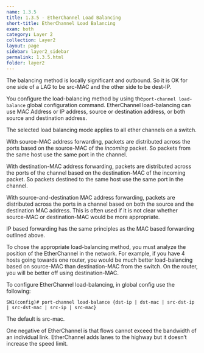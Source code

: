 ```yaml
---
name: 1.3.5
title: 1.3.5 - EtherChannel Load Balancing
short-title: EtherChannel Load Balancing
exam: both
category: Layer 2
collection: Layer2
layout: page
sidebar: layer2_sidebar
permalink: 1.3.5.html
folder: layer2
---
```

The balancing method is locally significant and outbound. So it is OK for one side of a LAG to be src-MAC and the other side to be dest-IP.

You configure the load-balancing method by using the`port-channel load-balance` global configuration command. EtherChannel load-balancing can use MAC Address or IP address, source or destination address, or both source and destination address.

The selected load balancing mode applies to all ether channels on a switch.

With source-MAC address forwarding, packets are distributed across the ports based on the source-MAC of the *incoming* packet. So packets from the same host use the same port in the channel.

With destination-MAC address forwarding, packets are distributed across the ports of the channel based on the destination-MAC of the incoming packet. So packets destined to the same host use the same port in the channel.

With source-and-destination MAC address forwarding, packets are distributed across the ports in a channel based on both the source and the destination MAC address. This is often used if it is not clear whether source-MAC or destination-MAC would be more appropriate.

IP based forwarding has the same principles as the MAC based forwarding outlined above.

To chose the appropriate load-balancing method, you must analyze the position of the EtherChannel in the network. For example, if you have 4 hosts going towards one router, you would be much better load-balancing based on source-MAC  than destination-MAC from the switch. On the router, you will be better off using destination-MAC.

To configure EtherChannel load-balancing, in global config use the following:
```
SW1(config)# port-channel load-balance {dst-ip | dst-mac | src-dst-ip | src-dst-mac | src-ip | src-mac}
```

The default is src-mac.

One negative of EtherChannel is that flows cannot exceed the bandwidth of an individual link. EtherChannel adds lanes to the highway but it doesn’t increase the speed limit.
